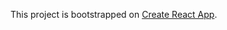 This project is bootstrapped on [Create React App](https://github.com/facebookincubator/create-react-app).